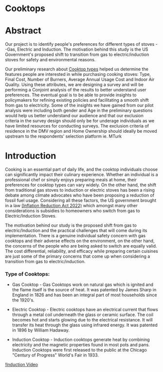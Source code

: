 # Cooktops
# Abstract

Our project is to identify people's preferences for different types of stoves --Gas, Electric and Induction. The motivation behind this study is the US Government's proposed shift to transition from gas to electric/induction stoves for safety and environmental reasons.

Our preliminary research about [Cooktop types](https://docs.google.com/spreadsheets/d/1t7P-EwncM1di8XoGIacFEEggvDJcXtPfUdSaPnEAlM4/edit?usp=sharing) helped us determine the features people are interested in while purchasing cooking stoves: Type, Final Cost, Number of Burners, Average Annual Usage Cost and Indoor Air Quality. Using these attributes, we are designing a survey and will be performing a Conjoint analysis of the results to better understand user preferences. The eventual goal is to be able to provide insights to policymakers for refining existing policies and facilitating a smooth shift from gas to electricity. Some of the insights we have gained from our pilot analysis were including both gender and Age in the preliminary questions would help us better understand our audience and that our exclusion criteria in the survey design should only be for underage individuals as we have limited resources for conducting surveys. The exclusion criteria of residence in the DMV region and Home Ownership should ideally be moved upstream to the respondents' selection platform ie. MTurk

# Introduction

Cooking is an essential part of daily life, and the cooktop individuals choose can significantly impact their culinary experience. Whether an individual is a professional chef or simply enjoys preparing meals at home, their preferences for cooktop types can vary widely. On the other hand, the shift from traditional gas stoves to induction or electric stoves has been a rising debate among climate advocates who have been proposing a reduction of fossil fuel usage. Considering all these factors, the US government brought in a law [(Inflation Reduction Act 2022)](https://www.democrats.senate.gov/imo/media/doc/inflation_reduction_act_of_2022.pdf) which amongst many other considerations is subsidies to homeowners who switch from gas to Electric/Induction Stoves.

The motivation behind our study is the proposed shift from gas to electric/Induction and the practical challenges that will come during its implementation. There is a genuine individual safety concern with gas cooktops and their adverse effects on the environment, on the other hand, the concerns of the people who are being asked to switch are equally valid. The cost differential, reliability, and efficacy while preparing certain cuisines are just some of the primary concerns that come up when considering a transition from gas to electric/induction.

### Type of Cooktops:

-   Gas Cooktop - Gas Cooktops work on natural gas which is ignited and the flame itself is the source of heat. It was patented by James Sharp in England in 1826 and has been an integral part of most households since the 1920's.

-   Electric Cooktop - Electric cooktops have an electrical current that flows through a metal coil underneath the glass or ceramic surface. The coil becomes hot and starts glowing due to the electrical resistance. It will transfer its heat through the glass using infrared energy. It was patented in 1896 by William Hadaway.

-   Induction Cooktop - Induction cooktops generate heat by combining electricity and the magnetic properties found in most pots and pans. Induction Cooktops were first released to the public at the Chicago "Century of Progress" World's Fair in 1933.

[!Induction Video](https://www.youtube.com/watch?v=wu1Rcfonxps)

